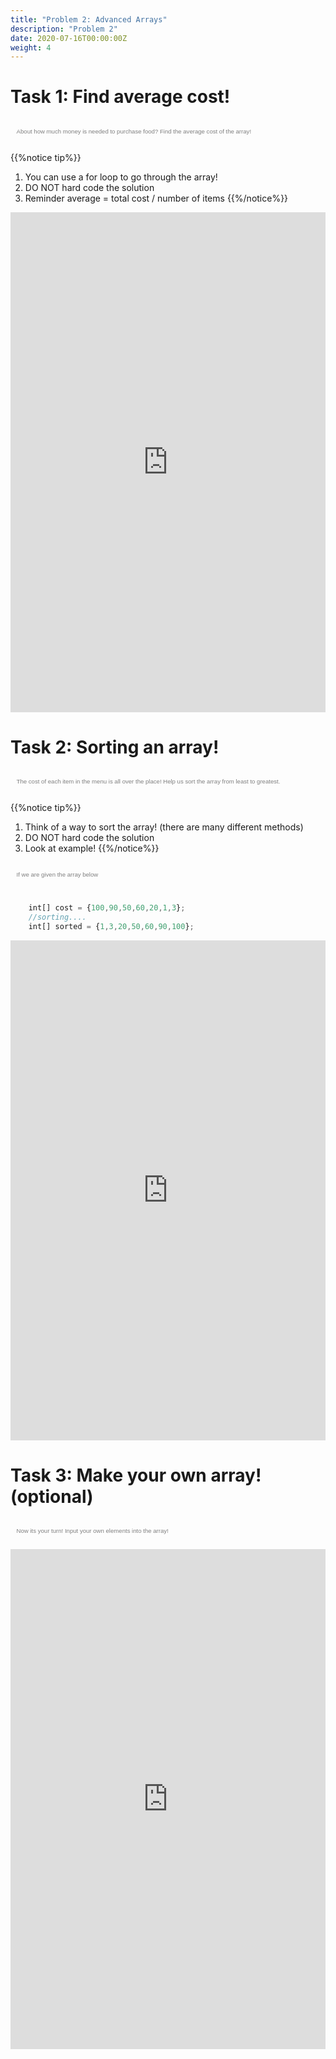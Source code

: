 ```yaml
---
title: "Problem 2: Advanced Arrays"
description: "Problem 2"
date: 2020-07-16T00:00:00Z
weight: 4
---
```

<h1>Task 1: Find average cost!</h1>

<p style="margin-center: auto;padding: 1em 1em 1em 1em; margin-left: auto; margin-right: auto; width: 80em; font-size: 1vw; font-family: sans-serif; color:grey; line-height: 200%">About how much money is needed to purchase food? Find the average cost of the array!</p>


{{%notice tip%}}
1. You can use a for loop to go through the array!
2. DO NOT hard code the solution
3. Reminder average = total cost / number of items
{{%/notice%}}

<iframe height="800px" width="100%" src="https://replit.com/@nuevofoundation/Array3?lite=true" scrolling="no" frameborder="no" allowtransparency="true" allowfullscreen="true" sandbox="allow-forms allow-pointer-lock allow-popups allow-same-origin allow-scripts allow-modals"></iframe>


<h1>Task 2: Sorting an array!</h1>

<p style="margin-center: auto;padding: 1em 1em 1em 1em; margin-left: auto; margin-right: auto; width: 80em; font-size: 1vw; font-family: sans-serif; color:grey; line-height: 200%">The cost of each item in the menu is all over the place! Help us sort the array from least to greatest.</p>


{{%notice tip%}}
1. Think of a way to sort the array! (there are many different methods)
2. DO NOT hard code the solution
3. Look at example!
{{%/notice%}}

<p style="margin-center: auto;padding: 1em 1em 1em 1em; margin-left: auto; margin-right: auto; width: 80em; font-size: 1vw; font-family: sans-serif; color:grey; line-height: 200%">If we are given the array below</p>

```js javascript

    int[] cost = {100,90,50,60,20,1,3};
    //sorting....
    int[] sorted = {1,3,20,50,60,90,100};

```

<iframe height="800px" width="100%" src="https://replit.com/@nuevofoundation/Array4?lite=true" scrolling="no" frameborder="no" allowtransparency="true" allowfullscreen="true" sandbox="allow-forms allow-pointer-lock allow-popups allow-same-origin allow-scripts allow-modals"></iframe>

<h1> Task 3: Make your own array! (optional)</h1>

<p style="margin-center: auto;padding: 1em 1em 1em 1em; margin-left: auto; margin-right: auto; width: 80em; font-size: 1vw; font-family: sans-serif; color:grey; line-height: 200%">Now its your turn! Input your own elements into the array!</p>

<iframe height="800px" width="100%" src="https://replit.com/@nuevofoundation/Array5?lite=true" scrolling="no" frameborder="no" allowtransparency="true" allowfullscreen="true" sandbox="allow-forms allow-pointer-lock allow-popups allow-same-origin allow-scripts allow-modals"></iframe>